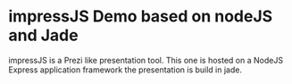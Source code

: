 impressJS Demo based on nodeJS and Jade
=====================

impressJS is a Prezi like presentation tool. This one is hosted on a NodeJS Express application framework
the presentation is build in jade.